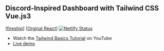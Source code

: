 ## Discord-Inspired Dashboard with Tailwind CSS Vue.js3
[[fireship](https://github.com/fireship-io/)]
[[Orginal React](https://github.com/fireship-io/tailwind-dashboard)]
[![Netlify Status](https://api.netlify.com/api/v1/badges/14d20336-aa7a-4a73-b108-8c5621059356/deploy-status)](https://app.netlify.com/sites/stellar-otter-6d96d6/deploys)

- Watch the [Tailwind Basics Tutorial]() on YouTube
- [Live demo](https://stellar-otter-6d96d6.netlify.app/)


